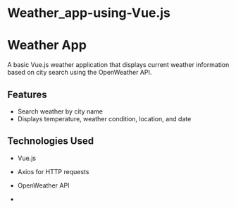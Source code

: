 # Weather_app-using-Vue.js

# Weather App

A basic Vue.js weather application that displays current weather information based on city search using the OpenWeather API.

## Features
- Search weather by city name
- Displays temperature, weather condition, location, and date

## Technologies Used
- Vue.js
- Axios for HTTP requests
- OpenWeather API

- 
